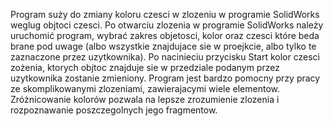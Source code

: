Program suży do zmiany koloru czesci w zlozeniu w programie SolidWorks weglug objtoci czesci.
Po otwarciu zlozenia w programie SolidWorks należy uruchomić program, wybrać zakres objetosci, 
kolor oraz czesci które beda brane pod uwage (albo wszystkie znajdujace sie w proejkcie, albo 
tylko te zaznaczone przez uzytkownika). Po nacinieciu przycisku Start kolor czesci zożenia,
ktorych objtoc znajduje sie w przedziale podanym przez uzytkownika zostanie zmieniony. 
Program jest bardzo pomocny przy pracy ze skomplikowanymi zlozeniami, zawierajacymi wiele elementow.
Zróżnicowanie kolorów pozwala na lepsze zrozumienie zlozenia i rozpoznawanie poszczegolnych jego fragmentow.

